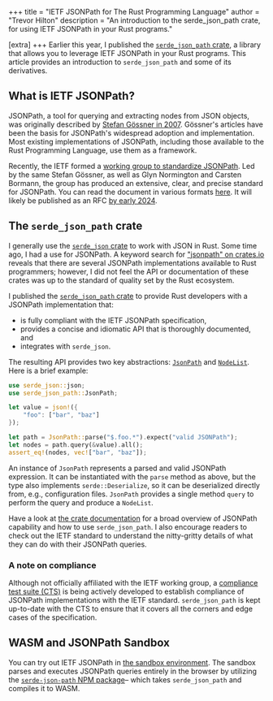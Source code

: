 +++
title = "IETF JSONPath for The Rust Programming Language"
author = "Trevor Hilton"
description = "An introduction to the serde_json_path crate, for using IETF JSONPath in your Rust programs."

[extra]
+++
Earlier this year, I published the [`serde_json_path` crate][sjp-crates], a library that allows you to leverage IETF JSONPath in your Rust programs. This article provides an introduction to `serde_json_path` and some of its derivatives.

<!-- more -->

## What is IETF JSONPath?

JSONPath, a tool for querying and extracting nodes from JSON objects, was originally described by [Stefan Gössner in 2007][gossner]. Gössner's articles have been the basis for JSONPath's widespread adoption and implementation. Most existing implementations of JSONPath, including those available to the Rust Programming Language, use them as a framework.

Recently, the IETF formed a [working group to standardize JSONPath][ietf-wg]. Led by the same Stefan Gössner, as well as Glyn Normington and Carsten Bormann, the group has produced an extensive, clear, and precise standard for JSONPath. You can read the document in various formats [here][ietf-base]. It will likely be published as an RFC [by early 2024][glyn-blog].

## The `serde_json_path` crate

I generally use the [`serde_json` crate][serde-json-crates] to work with JSON in Rust. Some time ago, I had a use for JSONPath. A keyword search for ["jsonpath" on crates.io][crates-jsonpath] reveals that there are several JSONPath implementations available to Rust programmers; however, I did not feel the API or documentation of these crates was up to the standard of quality set by the Rust ecosystem.

I published the [`serde_json_path` crate][sjp-crates] to provide Rust developers with a JSONPath implementation that:

- is fully compliant with the IETF JSONPath specification,
- provides a concise and idiomatic API that is thoroughly documented, and
- integrates with `serde_json`.

The resulting API provides two key abstractions: [`JsonPath`][sjp-jsonpath] and [`NodeList`][sjp-nodelist]. Here is a brief example:

```rust
use serde_json::json;
use serde_json_path::JsonPath;

let value = json!({
    "foo": ["bar", "baz"]
});

let path = JsonPath::parse("$.foo.*").expect("valid JSONPath");
let nodes = path.query(&value).all();
assert_eq!(nodes, vec!["bar", "baz"]);
```

An instance of `JsonPath` represents a parsed and valid JSONPath expression. It can be instantiated with the `parse` method as above, but the type also implements `serde::Deserialize`, so it can be deserialized directly from, e.g., configuration files. `JsonPath` provides a single method `query` to perform the query and produce a `NodeList`.

Have a look at [the crate documentation][sjp-docs] for a broad overview of JSONPath capability and how to use `serde_json_path`. I also encourage readers to check out the IETF standard to understand the nitty-gritty details of what they can do with their JSONPath queries.

### A note on compliance

Although not officially affiliated with the IETF working group, a [compliance test suite (CTS)][cts] is being actively developed to establish compliance of JSONPath implementations with the IETF standard. `serde_json_path` is kept up-to-date with the CTS to ensure that it covers all the corners and edge cases of the specification.

## WASM and JSONPath Sandbox

You can try out IETF JSONPath in [the sandbox environment][sjp-live]. The sandbox parses and executes JSONPath queries entirely in the browser by utilizing the [`serde-json-path` NPM package][sjp-npm]– which takes `serde_json_path` and compiles it to WASM.

[gossner]: https://goessner.net/articles/JsonPath/
[ietf-wg]: https://datatracker.ietf.org/wg/jsonpath/about/
[ietf-base]: https://datatracker.ietf.org/doc/draft-ietf-jsonpath-base/
[glyn-blog]: https://underlap.org/jsonpath-rfc-nearing-publication
[sjp-crates]: https://crates.io/crates/serde_json_path
[sjp-docs]: https://docs.rs/serde_json_path/latest/serde_json_path
[sjp-live]: https://serdejsonpath.live
[sjp-npm]: https://www.npmjs.com/package/serde-json-path
[sjp-jsonpath]: https://docs.rs/serde_json_path/latest/serde_json_path/struct.JsonPath.html
[sjp-nodelist]: https://docs.rs/serde_json_path/latest/serde_json_path/struct.NodeList.html
[serde-json-crates]: https://crates.io/crates/serde_json
[crates-jsonpath]: https://crates.io/keywords/jsonpath
[cts]: https://github.com/jsonpath-standard/jsonpath-compliance-test-suite